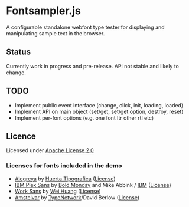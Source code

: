 # Fontsampler.js

A configurable standalone webfont type tester for displaying and manipulating sample text in the browser.


## Status

Currently work in progress and pre-release. API not stable and likely to change.


## TODO
* Implement public event interface (change, click, init, loading, loaded)
* Implement API on main object (set/get, set/get option, destroy, reset)
* Implement per-font options (e.g. one font ltr other rtl etc)


## Licence

Licensed under [Apache License 2.0](LICENSE.txt)

### Licenses for fonts included in the demo
* [Alegreya](https://github.com/huertatipografica/Alegreya/) by [Huerta Tipografica](https://www.huertatipografica.com/) ([License](https://github.com/huertatipografica/Alegreya/blob/master/LICENSE.md))
* [IBM Plex Sans](https://github.com/IBM/plex) by [Bold Monday](https://www.boldmonday.com/) and Mike Abbink / [IBM](https://www.ibm.com/plex/) ([License](https://github.com/IBM/plex/blob/master/LICENSE.txt))
* [Work Sans](https://github.com/weiweihuanghuang/Work-Sans) by [Wei Huang](https://github.com/weiweihuanghuang) ([License](https://github.com/weiweihuanghuang/Work-Sans/blob/master/OFL.txt))
* [Amstelvar](https://github.com/TypeNetwork/Amstelvar) by [TypeNetwork](https://github.com/TypeNetwork)/David Berlow ([License](https://github.com/TypeNetwork/Amstelvar/blob/master/COPYRIGHT.md))